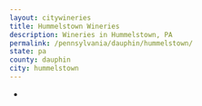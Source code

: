 ```yaml
---
layout: citywineries
title: Hummelstown Wineries
description: Wineries in Hummelstown, PA
permalink: /pennsylvania/dauphin/hummelstown/
state: pa
county: dauphin
city: hummelstown
---
```

-
